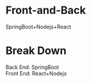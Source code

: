 # Front-and-Back
SpringBoot+Nodejs+React
# Break Down
Back End: SpringBoot</br>
Front End: React+Nodejs</br>
